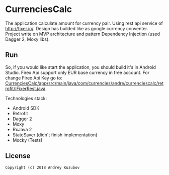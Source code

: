 # CurrenciesCalc

The application calculate amount for currency pair. Using rest api service of http://fixer.io/. 
Design has builded like as google currency conventer. 
Project write on MVP architecture and pattern Dependency Injection (used Dagger 2, Moxy libs). 


## Run

  So, if you would like start the application, you should build it's in Android Studio. 
  Firex Api support only EUR base currency in free account. 
  For change Firex Api Key go to: 
  [CurrenciesCalc/app/src/main/java/com/currencies/andre/currenciescalc/retrofit/IFixerRest.java](https://github.com/AndreKuzubov/CurrenciesCalc/blob/master/app/src/main/java/com/currencies/andre/currenciescalc/retrofit/IFixerRest.java)  



Technologies stack:
  * Android SDK
  * Retrofit 
  * Dagger 2
  * Moxy
  * RxJava 2
  * StateSaver (didn't finish implementation)
  * Mocky (Tests)
  


 ## License
```
Copyright (c) 2018 Andrey Kuzubov
```
  
